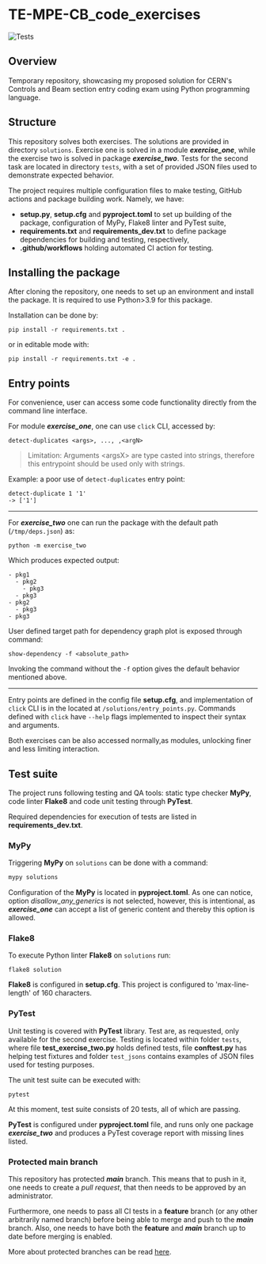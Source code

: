 # TE-MPE-CB_code_exercises

![Tests](https://github.com/TwardzikTomas/TE-MPE-CB_code_excercises/actions/workflows/python-package.yml/badge.svg)

## Overview
Temporary repository, showcasing my proposed solution for CERN's Controls and Beam section entry coding exam using Python programming language.

## Structure
This repository solves both exercises. The solutions are provided in directory ```solutions```. Exercise one is solved in a module ***exercise_one***, while the exercise two is solved in package ***exercise_two***. Tests for the second task are located in directory ```tests```, with a set of provided JSON files used to demonstrate expected behavior.  

The project requires multiple configuration files to make testing, GitHub actions and package building work. Namely, we have:
- **setup.py**, **setup.cfg** and **pyproject.toml** to set up building of the package, configuration of MyPy, Flake8 linter and PyTest suite,
- **requirements.txt** and **requirements_dev.txt** to define package dependencies for building and testing, respectively,
- **.github/workflows** holding automated CI action for testing.

## Installing the package
After cloning the repository, one needs to set up an environment and install the package. It is required to use Python>3.9 for this package.

Installation can be done by:
```
pip install -r requirements.txt .
```
or in editable mode with:
```
pip install -r requirements.txt -e .
```

## Entry points
For convenience, user can access some code functionality directly from the command line interface.

For module ***exercise_one***, one can use `click` CLI, accessed by:
```
detect-duplicates <args>, ..., ,<argN>
```

>Limitation: Arguments \<argsX> are type casted into strings, therefore this entrypoint should be used only with strings. 

Example: a poor use of ```detect-duplicates``` entry point:
```
detect-duplicate 1 '1' 
-> ['1']
```
***
For ***exercise_two*** one can run the package with the default path (```/tmp/deps.json```) as:
```
python -m exercise_two
```
Which produces expected output:
```
- pkg1
  - pkg2
    - pkg3
  - pkg3
- pkg2
  - pkg3
- pkg3
```
User defined target path for dependency graph plot is exposed through command:

```
show-dependency -f <absolute_path>
```
Invoking the command without the `-f` option gives the default behavior mentioned above.

***
Entry points are defined in the config file **setup.cfg**, and implementation of ```click``` CLI is in the located at ```/solutions/entry_points.py```. Commands defined with ```click``` have `--help` flags implemented to inspect their syntax and arguments.

Both exercises can be also accessed normally,as modules, unlocking finer and less limiting interaction.

## Test suite
The project runs following testing and QA tools: static type checker **MyPy**, code linter **Flake8** and code unit testing through **PyTest**. 

Required dependencies for execution of tests are listed in **requirements_dev.txt**.

### MyPy
Triggering **MyPy** on ```solutions``` can be done with a command:
```python
mypy solutions
```
Configuration of the **MyPy** is located in **pyproject.toml**. As one can notice, option *disallow_any_generics* is not selected, however, this is intentional, as ***exercise_one*** can accept a list of generic content and thereby this option is allowed.

### Flake8
To execute Python linter **Flake8** on ```solutions``` run:

```
flake8 solution
```

**Flake8** is configured in **setup.cfg**. This project is configured to 'max-line-length' of 160 characters.

### PyTest

Unit testing is covered with **PyTest** library. Test are, as requested, only available for the second exercise. Testing is located within folder ```tests```, where file **test_exercise_two.py** holds defined tests, file **conftest.py** has helping test fixtures and folder ```test_jsons``` contains examples of JSON files used for testing purposes.

The unit test suite can be executed with:

```
pytest
```

At this moment, test suite consists of 20 tests, all of which are passing.

**PyTest** is configured under **pyproject.toml** file, and runs only one package ***exercise_two*** and produces a PyTest coverage report with missing lines listed.

### Protected main branch
This repository has protected ***main*** branch. This means that to push in it, one needs to create a *pull request*, that then needs to be approved by an administrator. 

Furthermore, one needs to pass all CI tests in a **feature** branch (or any other arbitrarily named branch) before being able to merge and push to the ***main*** branch. Also, one needs to have both the **feature** and ***main*** branch up to date before merging is enabled.

More about protected branches can be read [here](https://docs.github.com/en/repositories/configuring-branches-and-merges-in-your-repository/managing-protected-branches/about-protected-branches).
